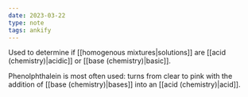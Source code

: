 ```yaml
---
date: 2023-03-22
type: note
tags: ankify
---
```


Used to determine if [[homogenous mixtures|solutions]] are [[acid (chemistry)|acidic]] or [[base (chemistry)|basic]].

Phenolphthalein is most often used: turns from clear to pink with the addition of [[base (chemistry)|bases]] into an [[acid (chemistry)|acid]].
